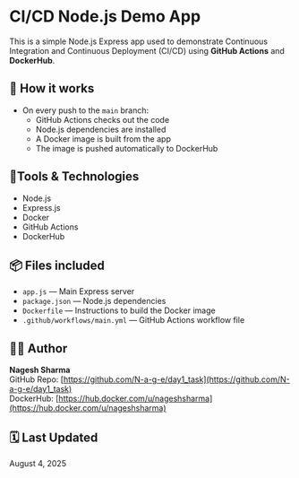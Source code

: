 # CI/CD Node.js Demo App

This is a simple Node.js Express app used to demonstrate Continuous Integration and Continuous Deployment (CI/CD) using **GitHub Actions** and **DockerHub**.

## 🚀 How it works

- On every push to the `main` branch:
  - GitHub Actions checks out the code
  - Node.js dependencies are installed
  - A Docker image is built from the app
  - The image is pushed automatically to DockerHub

## 🧱Tools & Technologies

- Node.js
- Express.js
- Docker
- GitHub Actions
- DockerHub

## 📦 Files included

- `app.js` — Main Express server
- `package.json` — Node.js dependencies
- `Dockerfile` — Instructions to build the Docker image
- `.github/workflows/main.yml` — GitHub Actions workflow file

## 🧑‍💻 Author

**Nagesh Sharma**  
GitHub Repo: [https://github.com/N-a-g-e/day1_task](https://github.com/N-a-g-e/day1_task)  
DockerHub: [https://hub.docker.com/u/nageshsharma](https://hub.docker.com/u/nageshsharma)

## 🗓 Last Updated

August 4, 2025
